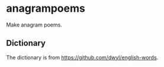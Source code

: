 # anagrampoems
Make anagram poems.

## Dictionary
The dictionary is from https://github.com/dwyl/english-words.
